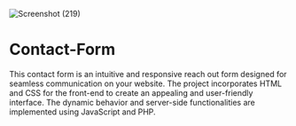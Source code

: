 ![Screenshot (219)](https://github.com/hipihapa/Contact-Form/assets/78748910/40d68d86-d1f0-4e35-85ed-4ccff02490ec)


# Contact-Form
This contact form is an intuitive and responsive reach out form designed for seamless communication on your website. The project incorporates HTML and CSS for the front-end to create an appealing and user-friendly interface. The dynamic behavior and server-side functionalities are implemented using JavaScript and PHP.
